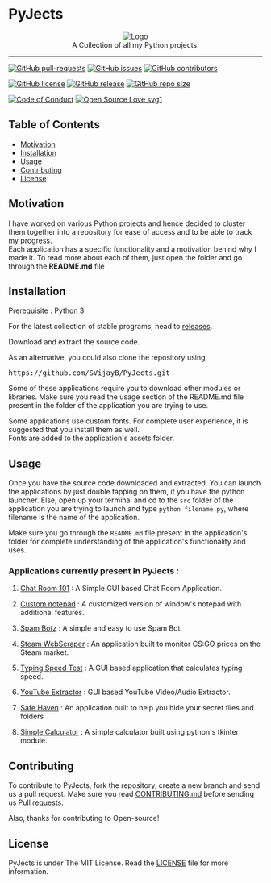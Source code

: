 # PyJects

<p align="center">
    <img src="https://i.ibb.co/2Yt92hj/Logo.png" alt="Logo" border="0">
    <br>A Collection of all my Python projects.
</p>

---

[![GitHub pull-requests](https://img.shields.io/github/issues-pr/SVijayB/PyJects.svg)](https://github.com/SVijayB/PyJects/pulls)
[![GitHub issues](https://img.shields.io/github/issues/SVijayB/PyJects.svg)](https://github.com/SVijayB/PyJects/issues)
[![GitHub contributors](https://img.shields.io/github/contributors/SVijayB/PyJects.svg)](https://github.com/SVijayB/PyJects/graphs/contributors)

[![GitHub license](https://img.shields.io/github/license/SVijayB/PyJects.svg)](https://github.com/SVijayB/PyJects/blob/master/LICENSE)
[![GitHub release](https://img.shields.io/github/release/SVijayB/PyJects.svg)](https://github.com/SVijayB/PyJects/releases)
[![GitHub repo size](https://img.shields.io/github/repo-size/svijayb/PyJects)](https://github.com/SVijayB/PyJects)

[![Code of Conduct](https://img.shields.io/badge/code%20of-conduct-ff69b4.svg?style=flat)](https://github.com/SVijayB/PyJects/blob/master/.github/CODE_OF_CONDUCT.md)
[![Open Source Love svg1](https://badges.frapsoft.com/os/v1/open-source.svg?v=103)](https://github.com/SVijayB/PyJects/blob/master/.github/CONTRIBUTING.md)

## Table of Contents

- [Motivation](#Motivation)
- [Installation](#Installation)
- [Usage](#Usage)
- [Contributing](#Contributing)
- [License](#License)

## Motivation

I have worked on various Python projects and hence decided to cluster them together into a repository for ease of access and to be able to track my progress. <br>
Each application has a specific functionality and a motivation behind why I made it. To read more about each of them, just open the folder and go through the **README.md** file

## Installation

Prerequisite : [Python 3](https://www.python.org/downloads/)

For the latest collection of stable programs, head to [releases](https://github.com/SVijayB/PyJects/releases).

Download and extract the source code.

As an alternative, you could also clone the repository using,

<pre>
https://github.com/SVijayB/PyJects.git
</pre>

Some of these applications require you to download other modules or libraries. Make sure you read the usage section of the README.md file present in the folder of the application you are trying to use. 

Some applications use custom fonts. For complete user experience, it is suggested that you install them as well. <br>
Fonts are added to the application's assets folder.

## Usage

Once you have the source code downloaded and extracted. You can launch the applications by just double tapping on them, if you have the python launcher. Else, open up your terminal and cd to the `src` folder of the application you are trying to launch and type `python filename.py`, where filename is the name of the application.

Make sure you go through the `README.md` file present in the application's folder for complete understanding of the application's functionality and uses.

### Applications currently present in PyJects : 

1. [Chat Room 101](https://github.com/SVijayB/PyJects/tree/master/Chat%20Room%20101) : A Simple GUI based Chat Room Application.

2. [Custom notepad](https://github.com/SVijayB/PyJects/tree/master/Custom%20notepad) : A customized version of window's notepad with additional features.

3. [Spam Botz](https://github.com/SVijayB/PyJects/tree/master/Spam%20Botz) : A simple and easy to use Spam Bot.

4. [Steam WebScraper](https://github.com/SVijayB/PyJects/tree/master/Steam%20WebScraper) : An application built to monitor CS:GO prices on the Steam market.

5. [Typing Speed Test](https://github.com/SVijayB/PyJects/tree/master/Typing%20Speed%20Test) : A GUI based application that calculates typing speed.

6. [YouTube Extractor](https://github.com/SVijayB/PyJects/tree/master/YouTube%20Extractor) : GUI based YouTube Video/Audio Extractor.

7. [Safe Haven](https://github.com/SVijayB/PyJects/tree/master/Safe%20Haven) : An application built to help you hide your secret files and folders

8. [Simple Calculator](https://github.com/SVijayB/PyJects/tree/master/Simple%20Calculator) : A simple calculator built using python's tkinter module.

## Contributing 

To contribute to PyJects, fork the repository, create a new branch and send us a pull request. Make sure you read [CONTRIBUTING.md](https://github.com/SVijayB/PyJects/blob/master/.github/CONTRIBUTING.md) before sending us Pull requests. 

Also, thanks for contributing to Open-source!

## License 

PyJects is under The MIT License. Read the [LICENSE](https://github.com/SVijayB/PyJects/blob/master/LICENSE) file for more information.